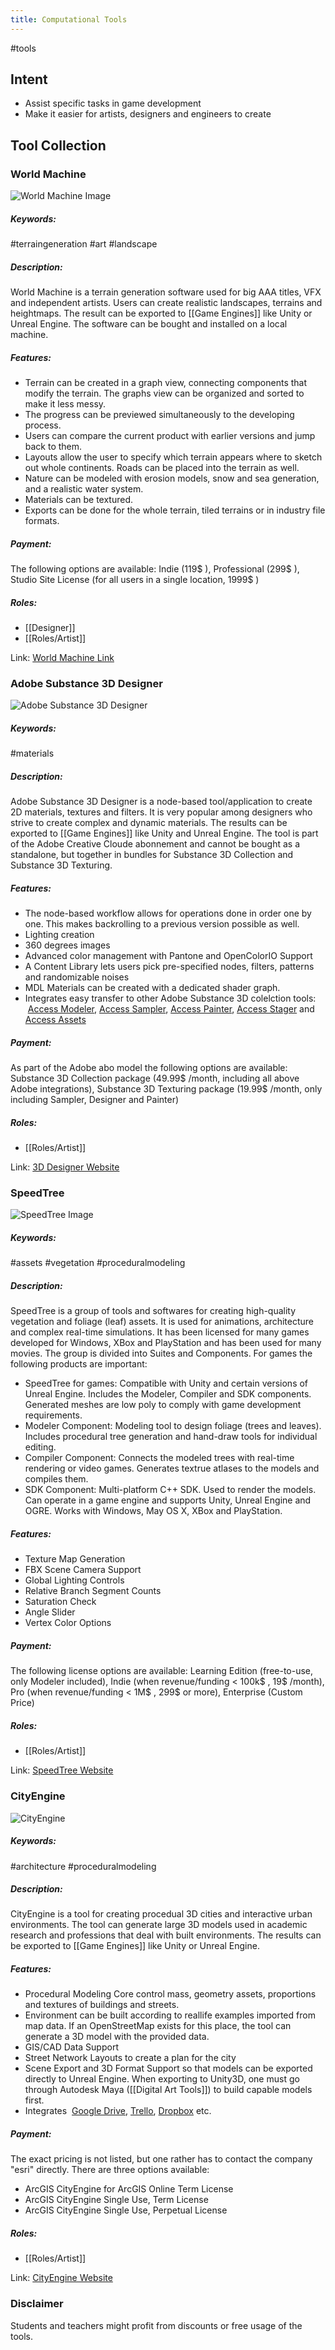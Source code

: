 ```yaml
---
title: Computational Tools
---
```

#tools 

## Intent
- Assist specific tasks in game development
- Make it easier for artists, designers and engineers to create

## Tool Collection


### World Machine

![World Machine Image](https://help.world-machine.com/wp-content/uploads/2019/02/World-Machine-T-Shirt-e1549174871891.png)

##### Keywords: 
#terraingeneration #art #landscape 


##### Description: 
World Machine is a terrain generation software used for big AAA titles, VFX and independent artists. Users can create realistic landscapes, terrains and heightmaps. The result can be exported to [[Game Engines]] like Unity or Unreal Engine. The software can be bought and installed on a local machine.

##### Features: 
- Terrain can be created in a graph view, connecting components that modify the terrain. The graphs view can be organized and sorted to make it less messy. 
- The progress can be previewed simultaneously to the developing process.
- Users can compare the current product with earlier versions and jump back to them. 
- Layouts allow the user to specify which terrain appears where to sketch out whole continents. Roads can be placed into the terrain as well.
- Nature can be modeled with erosion models, snow and sea generation, and a realistic water system.
- Materials can be textured.
- Exports can be done for the whole terrain, tiled terrains or in industry file formats.

##### Payment: 
The following options are available: Indie (119$ ), Professional (299$ ), Studio Site License (for all users in a single location, 1999$ )

##### Roles:
- [[Designer]]
- [[Roles/Artist]]

Link: [World Machine Link](https://www.world-machine.com/)


### Adobe Substance 3D Designer

![Adobe Substance 3D Designer](https://helpx.adobe.com/content/dam/help/en/substance-3d-designer/getting-started/jcr_content/main-pars/step_with_text/step-with-text-pars/imageandtext/imageandtextimage/ds_appicon_512.png)

##### Keywords:
#materials 

##### Description: 
Adobe Substance 3D Designer is a node-based tool/application to create 2D materials, textures and filters. It is very popular among designers who strive to create complex and dynamic materials. The results can be exported to [[Game Engines]] like Unity and Unreal Engine. The tool is part of the Adobe Creative Cloude abonnement and cannot be bought as a standalone, but together in bundles for Substance 3D Collection and Substance 3D Texturing.

##### Features: 
- The node-based workflow allows for operations done in order one by one. This makes backrolling to a previous version possible as well.
- Lighting creation
- 360 degrees images
- Advanced color management with Pantone and OpenColorIO Support
- A Content Library lets users pick pre-specified nodes, filters, patterns and randomizable noises
- MDL Materials can be created with a dedicated shader graph.
- Integrates easy transfer to other Adobe Substance 3D colelction tools:  [Access Modeler](https://www.adobe.com/products/substance3d-modeler.html), [Access Sampler](https://www.adobe.com/products/substance3d-sampler.html), [Access Painter](https://www.adobe.com/products/substance3d-painter.html), [Access Stager](https://www.adobe.com/products/substance3d-stager.html) and [Access Assets](https://www.adobe.com/products/substance3d/3d-assets.html)

##### Payment: 
As part of the Adobe abo model the following options are available: Substance 3D Collection package (49.99$ /month, including all above Adobe integrations), Substance 3D Texturing package (19.99$ /month, only including Sampler, Designer and Painter)

##### Roles:
- [[Roles/Artist]]

Link: [3D Designer Website](https://www.adobe.com/products/substance3d-designer.html)

### SpeedTree

![SpeedTree Image](https://store-speedtree-com.exactdn.com/site-assets/uploads/ST_Horizontal_Green.png?strip=all&lossy=1&quality=73&ssl=1)

##### Keywords:
#assets #vegetation #proceduralmodeling 

##### Description: 
SpeedTree is a group of tools and softwares for creating high-quality vegetation and foliage (leaf) assets. It is used for animations, architecture and complex real-time simulations. It has been licensed for many games developed for Windows, XBox and PlayStation and has been used for many movies. 
The group is divided into Suites and Components. For games the following products are important:
- SpeedTree for games: Compatible with Unity and certain versions of Unreal Engine. Includes the Modeler, Compiler and SDK components. Generated meshes are low poly to comply with game development requirements.
- Modeler Component: Modeling tool to design foliage (trees and leaves). Includes procedural tree generation and hand-draw tools for individual editing. 
- Compiler Component: Connects the modeled trees with real-time rendering or video games. Generates textrue atlases to the models and compiles them.
- SDK Component: Multi-platform C++ SDK. Used to render the models. Can operate in a game engine and supports Unity, Unreal Engine and OGRE. Works with Windows, May OS X, XBox and PlayStation.

##### Features: 
- Texture Map Generation
- FBX Scene Camera Support
- Global Lighting Controls
- Relative Branch Segment Counts
- Saturation Check
- Angle Slider
- Vertex Color Options

##### Payment: 
The following license options are available: Learning Edition (free-to-use, only Modeler included), Indie (when revenue/funding < 100k$ , 19$ /month), Pro (when revenue/funding < 1M$ , 299$ or more), Enterprise (Custom Price)

##### Roles:
- [[Roles/Artist]]

Link: [SpeedTree Website](https://store.speedtree.com/)

### CityEngine

![CityEngine](https://financesonline.com/uploads/2019/08/Esri-CityEngine-logo1-220x90.png)

##### Keywords:
#architecture #proceduralmodeling

##### Description: 
CityEngine is a tool for creating procedual 3D cities and interactive urban environments. The tool can generate large 3D models used in academic research and professions that deal with built environments. The results can be exported to [[Game Engines]] like Unity or Unreal Engine. 

##### Features: 
- Procedural Modeling Core control mass, geometry assets, proportions and textures of buildings and streets.
- Environment can be built according to reallife examples imported from map data. If an OpenStreetMap exists for this place, the tool can generate a 3D model with the provided data.
- GIS/CAD Data Support
- Street Network Layouts to create a plan for the city
- Scene Export and 3D Format Support so that models can be exported directly to Unreal Engine. When exporting to Unity3D, one must go through Autodesk Maya ([[Digital Art Tools]]) to build capable models first.
- Integrates  [Google Drive](https://en.wikipedia.org/wiki/Google_Drive "Google Drive"), [Trello](https://en.wikipedia.org/wiki/Trello "Trello"), [Dropbox](https://en.wikipedia.org/wiki/Dropbox_(service) "Dropbox (service)") etc.

##### Payment: 
The exact pricing is not listed, but one rather has to contact the company "esri" directly. 
There are three options available: 
- ArcGIS CityEngine for ArcGIS Online Term License
- ArcGIS CityEngine Single Use, Term License
- ArcGIS CityEngine Single Use, Perpetual License

##### Roles:
- [[Roles/Artist]]

Link: [CityEngine Website](https://www.esri.com/en-us/arcgis/products/arcgis-cityengine/overview)


### Disclaimer

Students and teachers might profit from discounts or free usage of the tools.